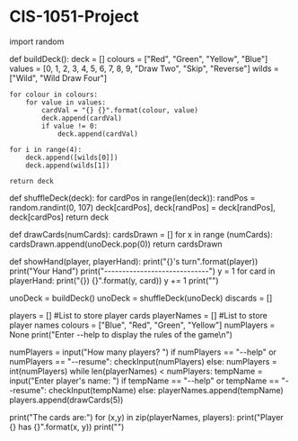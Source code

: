# CIS-1051-Project
import random

def buildDeck():
    deck = []
    colours = ["Red", "Green", "Yellow", "Blue"]
    values = [0, 1, 2, 3, 4, 5, 6, 7, 8, 9, "Draw Two", "Skip", "Reverse"]
    wilds = ["Wild", "Wild Draw Four"]
    
    for colour in colours:
        for value in values:
            cardVal = "{} {}".format(colour, value)
            deck.append(cardVal)
            if value != 0:
                deck.append(cardVal)
    
    for i in range(4):
        deck.append([wilds[0]])
        deck.append(wilds[1])
    
    return deck

def shuffleDeck(deck):
    for cardPos in range(len(deck)):
        randPos = random.randint(0, 107)
        deck[cardPos], deck[randPos] = deck[randPos], deck[cardPos]
    return deck

def drawCards(numCards):
    cardsDrawn = []
    for x in range (numCards):
        cardsDrawn.append(unoDeck.pop(0))
    return cardsDrawn

def showHand(player, playerHand):
    print("{}'s turn".format(player))
    print("Your Hand")
    print("-----------------------------")
    y = 1
    for card in playerHand:
        print("{}) {}".format(y, card))
        y += 1
    print("")

unoDeck = buildDeck()
unoDeck = shuffleDeck(unoDeck)
discards = []

players = [] #List to store player cards
playerNames = [] #List to store player names
colours = ["Blue", "Red", "Green", "Yellow"]
numPlayers = None
print("Enter --help to display the rules of the game\n")

numPlayers = input("How many players? ")
if numPlayers == "--help" or numPlayers == "--resume":
    checkInput(numPlayers)
else:
    numPlayers = int(numPlayers)
    while len(playerNames) < numPlayers:
        tempName = input("Enter player's name: ")
        if tempName == "--help" or tempName == "--resume":
            checkInput(tempName)
        else:
            playerNames.append(tempName)
            players.append(drawCards(5))

print("The cards are:")
for (x,y) in zip(playerNames, players):
    print("Player {} has {}".format(x, y))
print("")
